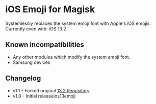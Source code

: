 # iOS Emoji for Magisk
Systemlessly replaces the system emoji font with Apple's iOS emojis.
Currently even with: iOS 13.2

## Known incompatibilities
* Any other modules which modify the system emoji font.
* Samsung devices

## Changelog
* v1.1 - Forked original [13.2 Repository](https://github.com/tychoregter/ios13emoji)
* v1.0 - Initial releaseios13emoji
